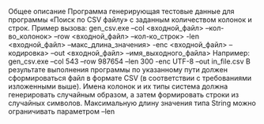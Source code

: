 Общее описание
Программа генерирующая тестовые данные для программы «Поиск по CSV файлу» с
заданным количеством колонок и строк. Пример вызова:
gen_csv.exe –col <входной_файл> –кол-во_колонок> –row <входной_файл> –кол-ко_строк> -len
<входной_файл> –макс_длина_значения> -enc <входной_файл> –кодировка> –out
<входной_файл> –имя_выходного_файла>
Например:
gen_csv.exe –col 543 –row 987654 –len 300 -enc UTF-8 –out
in_file.csv
В результате выполнения программы по указанному пути должен сформироваться файл в
формате CSV (в соответствии с требованиями изложенными выше). Имена колонок и их
типы система должна генерировать случайным образом, а затем формировать строки из
случайных символов. Максимальную длину значения типа String можно ограничивать
параметром –len